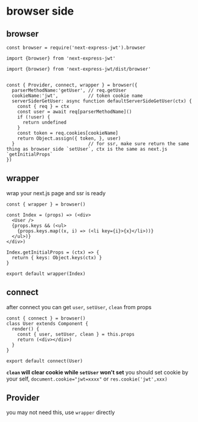 # browser side

## browser

```
const browser = require('next-express-jwt').browser

import {browser} from 'next-express-jwt'

import {browser} from 'next-express-jwt/dist/browser'


const { Provider, connect, wrapper } = browser({  
  parserMethodName:'getUser', // req.getUser
  cookieName:'jwt',           // token cookie name
  serverSiderGetUser: async function defaultServerSideGetUser(ctx) {
    const { req } = ctx
    const user = await req[parserMethodName]()
    if (!user) {
      return undefined
    }
    const token = req.cookies[cookieName]
    return Object.assign({ token, }, user)
  }                           // for ssr, make sure return the same thing as browser side `setUser`, ctx is the same as next.js `getInitialProps`
})

```

## wrapper

wrap your next.js page and ssr is ready

```
const { wrapper } = browser()

const Index = (props) => (<div>
  <User />
  {props.keys && (<ul>
    {props.keys.map((x, i) => (<li key={i}>{x}</li>))}
  </ul>)}
</div>)

Index.getInitialProps = (ctx) => {
  return { keys: Object.keys(ctx) }
}

export default wrapper(Index)
```

## connect

after connect you can get `user`, `setUser`, `clean` from props

```
const { connect } = browser()
class User extends Component {
  render() {
    const { user, setUser, clean } = this.props
    return (<div></div>)
  }
}

export default connect(User)
```

**`clean` will clear cookie while `setUser` won't set** you should set cookie by your self, `document.cookie="jwt=xxxx"` or `res.cookie('jwt',xxx)`

## Provider

you may not need this, use `wrapper` directly